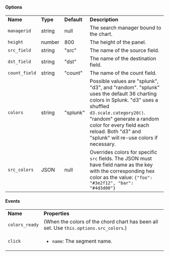 <h4>Options</h4>
<table class="table table-striped table-bordered">
    <tbody>
    <tr>
        <td>
        <b>Name</b>
        </td>
        <td>
        <b>Type</b>
        </td>
        <td>
        <b>Default</b>
        </td>
        <td>
        <b>Description</b>
        </td>
    </tr>
    <tr>
        <td>
        <code>managerid</code>
        </td>
        <td>string</td>
        <td>null</td>
        <td>The search manager bound to the chart.</td>
    </tr>
    <tr>
        <td>
        <code>height</code>
        </td>
        <td>number</td>
        <td>800</td>
        <td>The height of the panel.</td>
    </tr>
    <tr>
        <td>
        <code>src_field</code>
        </td>
        <td>string</td>
        <td>"src"</td>
        <td>The name of the source field.</td>
    </tr>
    <tr>
        <td>
        <code>dst_field</code>
        </td>
        <td>string</td>
        <td>"dst"</td>
        <td>The name of the destination field.</td>
    </tr>
    <tr>
        <td>
        <code>count_field</code>
        </td>
        <td>string</td>
        <td>"count"</td>
        <td>The name of the count field.</td>
    </tr>
    <tr>
        <td>
        <code>colors</code>
        </td>
        <td>string</td>
        <td>"splunk"</td>
        <td>Possible values are "splunk", "d3", and "random". "splunk" uses the default 36 charting colors in Splunk. "d3" uses a shuffled <code>d3.scale.category20()</code>. "random" generate a random color for every field each reload. Both "d3" and "splunk" will re-use colors if necessary.</td>
    </tr>
    <tr>
        <td>
        <code>src_colors</code>
        </td>
        <td>JSON</td>
        <td>null</td>
        <td>Overrides colors for specific <code>src</code> fields. The JSON must have field name as the key with the corresponding hex color as the value: <code>{"foo": "#3e2f12", "bar": "#4d3d00"}</code>
        </td>
    </tr>
    </tbody>
</table>
<h4>Events</h4>
<table class="table table-striped table-bordered">
    <tbody>
    <tr>
        <td><b>Name</b></td>
        <td><b>Properties</b></td>
    </tr>
    <tr>
        <td><code>colors_ready</code></td>
        <td>(When the colors of the chord chart has been all set. Use <code>this.options.src_colors</code>.)</td>
    </tr>
    <tr>
        <td><code>click</code></td>
        <td>
        <ul>
            <li><code>name</code>: The segment name.</li>
        </ul>
        </td>
    </tr>
    </tbody>
</table>
